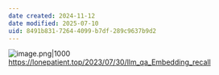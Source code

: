```yaml
---
date created: 2024-11-12
date modified: 2025-07-10
uid: 8491b831-7264-4099-b7df-289c9637b9d2
---
```


![image.png|1000](https://imagehosting4picgo.oss-cn-beijing.aliyuncs.com/imagehosting/fix-dir%2Fpicgo%2Fpicgo-clipboard-images%2F2024%2F11%2F15%2F00-18-44-a844218252e2a7e6b094a2e3b0238424-202411150018971-306846.png)  
https://lonepatient.top/2023/07/30/llm_qa_Embedding_recall
